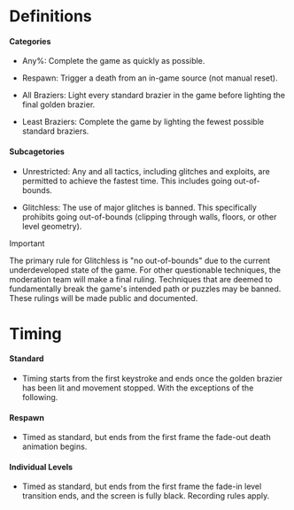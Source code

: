 # Definitions

#### Categories

- Any%: Complete the game as quickly as possible.

- Respawn: Trigger a death from an in-game source (not manual reset).

- All Braziers: Light every standard brazier in the game before lighting the final golden brazier.

- Least Braziers: Complete the game by lighting the fewest possible standard braziers.

#### Subcagetories

- Unrestricted: Any and all tactics, including glitches and exploits, are permitted to achieve the fastest time. This includes going out-of-bounds.

- Glitchless: The use of major glitches is banned. This specifically prohibits going out-of-bounds (clipping through walls, floors, or other level geometry).

> [!IMPORTANT]
> The primary rule for Glitchless is "no out-of-bounds" due to the current underdeveloped state of the game. For other questionable techniques, the moderation team will make a final ruling. Techniques that are deemed to fundamentally break the game's intended path or puzzles may be banned. These rulings will be made public and documented.

# Timing

#### Standard
- Timing starts from the first keystroke and ends once the golden brazier has been lit and movement stopped. With the exceptions of the following.

#### Respawn
- Timed as standard, but ends from the first frame the fade-out death animation begins.

#### Individual Levels
- Timed as standard, but ends from the first frame the fade-in level transition ends, and the screen is fully black. Recording rules apply.

